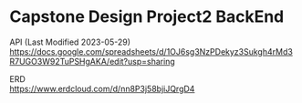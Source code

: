 # Capstone Design Project2 BackEnd

API (Last Modified 2023-05-29)    
https://docs.google.com/spreadsheets/d/1OJ6sg3NzPDekyz3Sukgh4rMd3R7UGO3W92TuPSHgAKA/edit?usp=sharing

ERD    
https://www.erdcloud.com/d/nn8P3j58bjiJQrgD4

